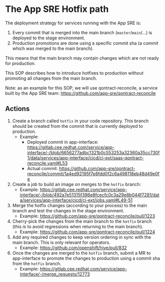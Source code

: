 # The App SRE Hotfix path

The deployment strategy for services running with the App SRE is:
1. Every commit that is merged into the main branch (`master`/`main`/...) is deployed to the stage environment.
1. Production promotions are done using a specific commit sha (a commit which was merged to the main branch).

This means that the main branch may contain changes which are not ready for production.

This SOP describes how to introduce hotfixes to production without promoting all changes from the main branch.

Note: as an example for this SOP, we will use qontract-reconcile, a service built by the App SRE team: https://github.com/app-sre/qontract-reconcile

## Actions

1. Create a branch called `hotfix` in your code repository. This branch should be created from the commit that is currently deployed to production.
    * Example:
        - Deployed commit in app-interface: https://gitlab.cee.redhat.com/service/app-interface/-/blob/6656277adbc1321b0c553253a32360a35cc730f1/data/services/app-interface/cicd/ci-ext/saas-qontract-reconcile.yaml#L53
        - Actual commit: https://github.com/app-sre/qontract-reconcile/commit/1a4ed92195f7e8fdd0f2c6a498118eb48d49e0fe
1. Create a job to build an image on merges to the `hotfix` branch:
    * Example: https://gitlab.cee.redhat.com/service/app-interface/-/blob/492a7e51315f396e8fcecfc0c3a29e8b044f7281/data/services/app-interface/cicd/ci-ext/jobs.yaml#L49-51
1. Merge the hotfix changes (according to your process) to the main branch and test the changes in the stage environment.
    * Example: https://github.com/app-sre/qontract-reconcile/pull/1223
1. Cherry-pick the changes from the main branch to the `hotfix` branch (this is to avoid regressions when returning to the main branch).
    * Example: https://github.com/app-sre/qontract-reconcile/pull/1224
1. Add any required changes to keep version ordering in sync with the main branch. This is only relevant for operators.
    * Example: https://github.com/openshift/hive/pull/832
1. Once the changes are merged to the `hotfix` branch, submit a MR to app-interface to promote the changes to production using a commit sha from the `hotfix` branch.
    * Example: https://gitlab.cee.redhat.com/service/app-interface/-/merge_requests/12773

